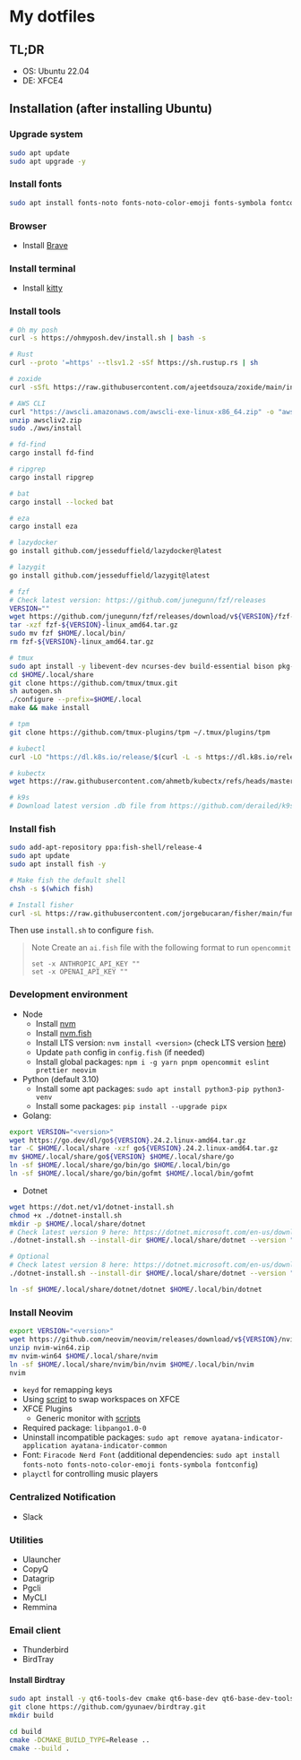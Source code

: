 # My dotfiles

## TL;DR

- OS: Ubuntu 22.04
- DE: XFCE4

## Installation (after installing Ubuntu)

### Upgrade system

```bash
sudo apt update
sudo apt upgrade -y
```

### Install fonts

```bash
sudo apt install fonts-noto fonts-noto-color-emoji fonts-symbola fontconfig build-essential
```

### Browser

- Install [ Brave ](https://brave.com/vi/download/)

### Install terminal

- Install [ kitty ](https://sw.kovidgoyal.net/kitty/binary/#install-kitty)

### Install tools

```bash
# Oh my posh
curl -s https://ohmyposh.dev/install.sh | bash -s

# Rust
curl --proto '=https' --tlsv1.2 -sSf https://sh.rustup.rs | sh

# zoxide
curl -sSfL https://raw.githubusercontent.com/ajeetdsouza/zoxide/main/install.sh | sh

# AWS CLI
curl "https://awscli.amazonaws.com/awscli-exe-linux-x86_64.zip" -o "awscliv2.zip"
unzip awscliv2.zip
sudo ./aws/install

# fd-find
cargo install fd-find

# ripgrep
cargo install ripgrep

# bat
cargo install --locked bat

# eza
cargo install eza

# lazydocker
go install github.com/jesseduffield/lazydocker@latest

# lazygit
go install github.com/jesseduffield/lazygit@latest

# fzf
# Check latest version: https://github.com/junegunn/fzf/releases
VERSION=""
wget https://github.com/junegunn/fzf/releases/download/v${VERSION}/fzf-${VERSION}-linux_amd64.tar.gz
tar -xzf fzf-${VERSION}-linux_amd64.tar.gz
sudo mv fzf $HOME/.local/bin/
rm fzf-${VERSION}-linux_amd64.tar.gz

# tmux
sudo apt install -y libevent-dev ncurses-dev build-essential bison pkg-config aclocal automake
cd $HOME/.local/share
git clone https://github.com/tmux/tmux.git
sh autogen.sh
./configure --prefix=$HOME/.local
make && make install

# tpm
git clone https://github.com/tmux-plugins/tpm ~/.tmux/plugins/tpm

# kubectl
curl -LO "https://dl.k8s.io/release/$(curl -L -s https://dl.k8s.io/release/stable.txt)/bin/linux/amd64/kubectl"

# kubectx
wget https://raw.githubusercontent.com/ahmetb/kubectx/refs/heads/master/kubectx

# k9s
# Download latest version .db file from https://github.com/derailed/k9s/releases
```

### Install fish

```bash
sudo add-apt-repository ppa:fish-shell/release-4
sudo apt update
sudo apt install fish -y

# Make fish the default shell
chsh -s $(which fish)

# Install fisher
curl -sL https://raw.githubusercontent.com/jorgebucaran/fisher/main/functions/fisher.fish | source && fisher install jorgebucaran/fisher
```

Then use `install.sh` to configure `fish`.

> Note
> Create an `ai.fish` file with the following format to run `opencommit`
>
> ```fish
> set -x ANTHROPIC_API_KEY ""
> set -x OPENAI_API_KEY ""
> ```

### Development environment

- Node
  - Install [nvm](https://github.com/nvm-sh/nvm?tab=readme-ov-file#install--update-script)
  - Install [ nvm.fish ](https://github.com/jorgebucaran/nvm.fish)
  - Install LTS version: `nvm install <version>` (check LTS version [here](https://nodejs.org/en/download))
  - Update `path` config in `config.fish` (if needed)
  - Install global packages: `npm i -g yarn pnpm opencommit eslint prettier neovim`
- Python (default 3.10)
  - Install some apt packages: `sudo apt install python3-pip python3-venv`
  - Install some packages: `pip install --upgrade pipx`
- Golang:

```bash
export VERSION="<version>"
wget https://go.dev/dl/go${VERSION}.24.2.linux-amd64.tar.gz
tar -C $HOME/.local/share -xzf go${VERSION}.24.2.linux-amd64.tar.gz
mv $HOME/.local/share/go${VERSION} $HOME/.local/share/go
ln -sf $HOME/.local/share/go/bin/go $HOME/.local/bin/go
ln -sf $HOME/.local/share/go/bin/gofmt $HOME/.local/bin/gofmt
```

- Dotnet

```bash
wget https://dot.net/v1/dotnet-install.sh
chmod +x ./dotnet-install.sh
mkdir -p $HOME/.local/share/dotnet
# Check latest version 9 here: https://dotnet.microsoft.com/en-us/download/dotnet/9.0
./dotnet-install.sh --install-dir $HOME/.local/share/dotnet --version "9..."

# Optional
# Check latest version 8 here: https://dotnet.microsoft.com/en-us/download/dotnet/8.0
./dotnet-install.sh --install-dir $HOME/.local/share/dotnet --version "8..."

ln -sf $HOME/.local/share/dotnet/dotnet $HOME/.local/bin/dotnet
```

### Install Neovim

```bash
export VERSION="<version>"
wget https://github.com/neovim/neovim/releases/download/v${VERSION}/nvim-win64.zip
unzip nvim-win64.zip
mv nvim-win64 $HOME/.local/share/nvim
ln -sf $HOME/.local/share/nvim/bin/nvim $HOME/.local/bin/nvim
nvim
```

- `keyd` for remapping keys
- Using [script](https://github.com/khaitranhq/swap-xfce-workspaces) to swap workspaces on XFCE
- XFCE Plugins
  - Generic monitor with [scripts](https://github.com/xtonousou/xfce4-genmon-scripts)
- Required package: `libpango1.0-0`
- Uninstall incompatible packages: `sudo apt remove ayatana-indicator-application ayatana-indicator-common`
- Font: `Firacode Nerd Font` (additional dependencies: `sudo apt install fonts-noto fonts-noto-color-emoji fonts-symbola fontconfig`)
- `playctl` for controlling music players

### Centralized Notification

- Slack

### Utilities

- Ulauncher
- CopyQ
- Datagrip
- Pgcli
- MyCLI
- Remmina

### Email client

- Thunderbird
- BirdTray

#### Install Birdtray

```bash
sudo apt install -y qt6-tools-dev cmake qt6-base-dev qt6-base-dev-tools libglx-dev libgl1-mesa-dev libqt6svg6-dev qt6-l10n-tools libx11-xcb-dev
git clone https://github.com/gyunaev/birdtray.git
mkdir build

cd build
cmake -DCMAKE_BUILD_TYPE=Release ..
cmake --build .
```

